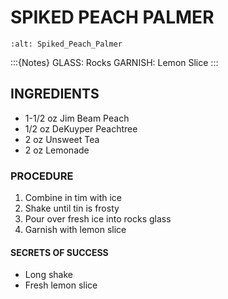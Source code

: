 # SPIKED PEACH PALMER

```{image} ../images/spikedPeachPalmer.jpg
:alt: Spiked_Peach_Palmer
```

:::{Notes}
GLASS: Rocks
GARNISH: Lemon Slice
:::

## INGREDIENTS
* 1-1/2 oz  Jim Beam Peach
* 1/2 oz    DeKuyper Peachtree
* 2 oz      Unsweet Tea
* 2 oz      Lemonade

### PROCEDURE
1. Combine in tim with ice
2. Shake until tin is frosty
3. Pour over fresh ice into rocks glass
4. Garnish with lemon slice

#### SECRETS OF SUCCESS
* Long shake
* Fresh lemon slice
